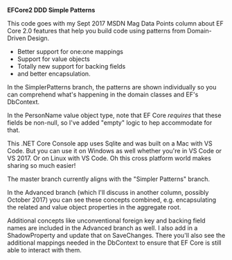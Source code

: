 **EFCore2 DDD Simple Patterns**

This code goes with my Sept 2017 MSDN Mag Data Points column about EF Core 2.0 features that help you build code using patterns from Domain-Driven Design. 


* Better support for one:one mappings 
* Support for value objects
 * Totally new support for backing fields  
 * and better encapsulation.  

In the SimplerPatterns branch, the patterns are shown individually so you can comprehend what's happening in the domain classes and EF's DbContext.

In the PersonName value object type, note that EF Core *requires* that these fields be non-null, so I've added "empty" logic to hep accommodate for that.

This .NET Core Console app uses Sqlite and was built on a Mac with VS Code. But you can use it on Windows as well whether you're in VS Code or VS 2017. Or on Linux with VS Code. Oh this cross platform world makes sharing so much easier!

The master branch currently aligns with the "Simpler Patterns" branch.  

In the Advanced branch (which I'll discuss in another column, possibly October 2017) you can see these concepts combined, e.g. encapsulating the related and value object properties in the aggregate root.  

Additional concepts like unconventional foreign key and backing field names are included in the Advanced branch as well. I also add in a ShadowProperty and update that on SaveChanges. There you'll also see the additional mappings needed in the DbContext to ensure that EF Core is still able to interact with them. 